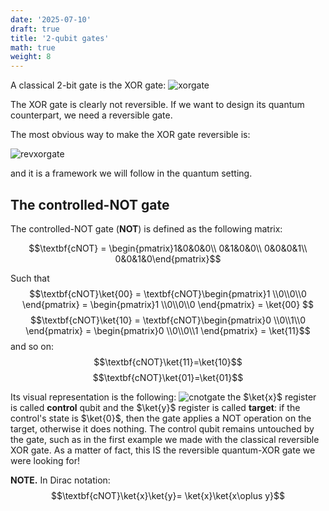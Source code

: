 ```yaml
---
date: '2025-07-10'
draft: true
title: '2-qubit gates'
math: true
weight: 8
---
```


A classical 2-bit gate is the XOR gate:
![xorgate](/images/xorgate.png)

The XOR gate is clearly not reversible. If we want to design its quantum counterpart, we need a reversible gate.

The most obvious way to make the XOR gate reversible is:

![revxorgate](/images/revxorgate.png)

and it is a framework we will follow in the quantum setting.


## The controlled-NOT gate
The controlled-NOT gate ($\textbf{NOT}$) is defined as the following matrix:

$$\textbf{cNOT} = \begin{pmatrix}1&0&0&0\\ 
                        0&1&0&0\\
                        0&0&0&1\\
                        0&0&1&0\end{pmatrix}$$

Such that 
$$\textbf{cNOT}\ket{00} = \textbf{cNOT}\begin{pmatrix}1 \\0\\0\\0 \end{pmatrix} = \begin{pmatrix}1 \\0\\0\\0 \end{pmatrix} = \ket{00}  $$
 $$\textbf{cNOT}\ket{10} = \textbf{cNOT}\begin{pmatrix}0 \\0\\1\\0 \end{pmatrix} = \begin{pmatrix}0 \\0\\0\\1 \end{pmatrix} = \ket{11}$$
 and so on:
 $$\textbf{cNOT}\ket{11}=\ket{10}$$
  $$\textbf{cNOT}\ket{01}=\ket{01}$$


Its visual representation is the following: 
![cnotgate](/images/cnotgate.png)
the $\ket{x}$ register is called $\textbf{control}$ qubit and the $\ket{y}$ register is called $\textbf{target}$: if the control's state is $\ket{0}$, then the gate applies a NOT operation on the target, otherwise it does nothing. The control qubit remains untouched by the gate, such as in the first example we made with the classical reversible XOR gate. As a matter of fact, this IS the reversible quantum-XOR gate we were looking for!

$\textbf{NOTE.}$ In Dirac notation: $$\textbf{cNOT}\ket{x}\ket{y}= \ket{x}\ket{x\oplus y}$$




